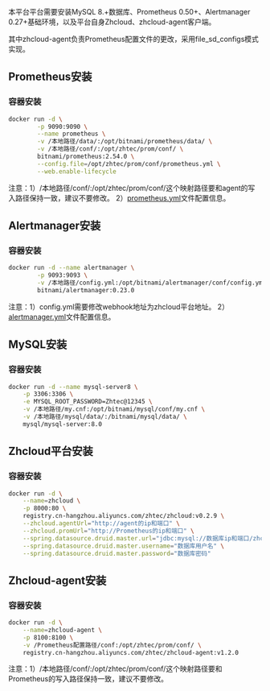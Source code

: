 本平台平台需要安装MySQL 8.+数据库、Prometheus 0.50+、Alertmanager 0.27+基础环境，以及平台自身Zhcloud、zhcloud-agent客户端。

其中zhcloud-agent负责Prometheus配置文件的更改，采用file_sd_configs模式实现。

## Prometheus安装

### 容器安装

```bash
docker run -d \
        -p 9090:9090 \
        --name prometheus \
        -v /本地路径/data/:/opt/bitnami/prometheus/data/ \
        -v /本地路径/conf/:/opt/zhtec/prom/conf/ \
        bitnami/prometheus:2.54.0 \
        --config.file=/opt/zhtec/prom/conf/prometheus.yml \
        --web.enable-lifecycle
```

注意：1）/本地路径/conf/:/opt/zhtec/prom/conf/这个映射路径要和agent的写入路径保持一致，建议不要修改。
2）[prometheus.yml](../prometheus/prometheus.yml)文件配置信息。

## Alertmanager安装

### 容器安装

```bash
docker run -d --name alertmanager \
        -p 9093:9093 \
        -v /本地路径/config.yml:/opt/bitnami/alertmanager/conf/config.yml \
        bitnami/alertmanager:0.23.0
```

注意：1）config.yml需要修改webhook地址为zhcloud平台地址。
2）[alertmanager.yml](../prometheus/config.yml)文件配置信息。

## MySQL安装

### 容器安装

```bash
docker run -d --name mysql-server8 \
    -p 3306:3306 \
    -e MYSQL_ROOT_PASSWORD=Zhtec@12345 \
    -v /本地路径/my.cnf:/opt/bitnami/mysql/conf/my.cnf \
    -v /本地路径/mysql/data/:/bitnami/mysql/data/ \
    mysql/mysql-server:8.0
```
## Zhcloud平台安装

### 容器安装

```bash
docker run -d \
    --name=zhcloud \
    -p 8000:80 \
    registry.cn-hangzhou.aliyuncs.com/zhtec/zhcloud:v0.2.9 \
    --zhcloud.agentUrl="http://agent的ip和端口" \
    --zhcloud.promUrl="http://Prometheus的ip和端口" \
    --spring.datasource.druid.master.url="jdbc:mysql://数据库ip和端口/zhcloud?useUnicode=true&characterEncoding=utf8&zeroDateTimeBehavior=convertToNull&useSSL=true&serverTimezone=GMT%2B8" \
    --spring.datasource.druid.master.username="数据库用户名" \
    --spring.datasource.druid.master.password="数据库密码"
```

## Zhcloud-agent安装

### 容器安装

```bash
docker run -d \
    --name=zhcloud-agent \
    -p 8100:8100 \
    -v /Prometheus配置路径/conf:/opt/zhtec/prom/conf/ \
    registry.cn-hangzhou.aliyuncs.com/zhtec/zhcloud-agent:v1.2.0
```
注意：1）/本地路径/conf/:/opt/zhtec/prom/conf/这个映射路径要和Prometheus的写入路径保持一致，建议不要修改。